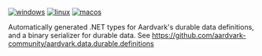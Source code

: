 [![windows](https://github.com/aardvark-community/aardvark.data.durable.definitions/actions/workflows/windows.yml/badge.svg)](https://github.com/aardvark-community/aardvark.data.durable.definitions/actions/workflows/windows.yml)
[![linux](https://github.com/aardvark-community/aardvark.data.durable.definitions/actions/workflows/linux.yml/badge.svg)](https://github.com/aardvark-community/aardvark.data.durable.definitions/actions/workflows/linux.yml)
[![macos](https://github.com/aardvark-community/aardvark.data.durable.definitions/actions/workflows/macos.yml/badge.svg)](https://github.com/aardvark-community/aardvark.data.durable.definitions/actions/workflows/macos.yml)

Automatically generated .NET types for Aardvark's durable data definitions, and
a binary serializer for durable data.
See https://github.com/aardvark-community/aardvark.data.durable.definitions

